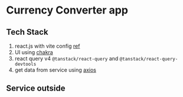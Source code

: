 # Currency Converter app
## Tech Stack
1. react.js with vite config [ref](https://vitejs.dev/guide/)
2. UI using [chakra](https://chakra-ui.com/)
3. react query v4 `@tanstack/react-query` and `@tanstack/react-query-devtools`
4. get data from service using [axios](https://axios-http.com/docs/intro)
## Service outside